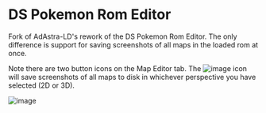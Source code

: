 # DS Pokemon Rom Editor

Fork of AdAstra-LD's rework of the DS Pokemon Rom Editor. The only difference is support for saving screenshots of all maps in the loaded rom at once.

Note there are two button icons on the Map Editor tab. The ![image](https://user-images.githubusercontent.com/56665250/182005048-41cb7a58-51c2-42bb-8a70-a2f5933079da.png) icon will save screenshots of all maps to disk in whichever perspective you have selected (2D or 3D).

![image](https://user-images.githubusercontent.com/56665250/182005037-8b9c1718-d8fd-4989-9fca-3c2341fc7f1c.png)
